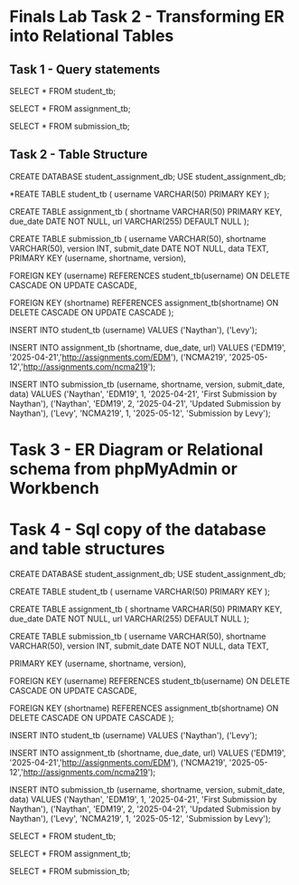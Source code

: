 # Finals Lab Task 2 - Transforming ER into Relational Tables
## Task 1 - Query statements
SELECT * FROM student_tb;

SELECT * FROM assignment_tb;

SELECT * FROM submission_tb;

## Task 2 - Table Structure
CREATE DATABASE student_assignment_db; USE student_assignment_db;

*REATE TABLE student_tb ( username VARCHAR(50) PRIMARY KEY );

CREATE TABLE assignment_tb ( shortname VARCHAR(50) PRIMARY KEY, due_date DATE NOT NULL, url VARCHAR(255) DEFAULT NULL );

CREATE TABLE submission_tb ( username VARCHAR(50), shortname VARCHAR(50), version INT, submit_date DATE NOT NULL, data TEXT,
PRIMARY KEY (username, shortname, version),

FOREIGN KEY (username) REFERENCES student_tb(username)
    ON DELETE CASCADE ON UPDATE CASCADE,

FOREIGN KEY (shortname) REFERENCES assignment_tb(shortname)
    ON DELETE CASCADE ON UPDATE CASCADE
);

INSERT INTO student_tb (username) VALUES ('Naythan'), ('Levy');

INSERT INTO assignment_tb (shortname, due_date, url) VALUES ('EDM19', '2025-04-21','http://assignments.com/EDM'), ('NCMA219', '2025-05-12','http://assignments.com/ncma219');

INSERT INTO submission_tb (username, shortname, version, submit_date, data) VALUES ('Naythan', 'EDM19', 1, '2025-04-21', 'First Submission by Naythan'), ('Naythan', 'EDM19', 2, '2025-04-21', 'Updated Submission by Naythan'), ('Levy', 'NCMA219', 1, '2025-05-12', 'Submission by Levy');

# Task 3 - ER Diagram or Relational schema from phpMyAdmin or Workbench

# Task 4 - Sql copy of the database and table structures

CREATE DATABASE student_assignment_db; USE student_assignment_db;

CREATE TABLE student_tb ( username VARCHAR(50) PRIMARY KEY );

CREATE TABLE assignment_tb ( shortname VARCHAR(50) PRIMARY KEY, due_date DATE NOT NULL, url VARCHAR(255) DEFAULT NULL );

CREATE TABLE submission_tb ( username VARCHAR(50), shortname VARCHAR(50), version INT, submit_date DATE NOT NULL, data TEXT,

PRIMARY KEY (username, shortname, version),

FOREIGN KEY (username) REFERENCES student_tb(username)
    ON DELETE CASCADE ON UPDATE CASCADE,

FOREIGN KEY (shortname) REFERENCES assignment_tb(shortname)
    ON DELETE CASCADE ON UPDATE CASCADE
);

INSERT INTO student_tb (username) VALUES ('Naythan'), ('Levy');

INSERT INTO assignment_tb (shortname, due_date, url) VALUES ('EDM19', '2025-04-21','http://assignments.com/EDM'), ('NCMA219', '2025-05-12','http://assignments.com/ncma219');

INSERT INTO submission_tb (username, shortname, version, submit_date, data) VALUES ('Naythan', 'EDM19', 1, '2025-04-21', 'First Submission by Naythan'), ('Naythan', 'EDM19', 2, '2025-04-21', 'Updated Submission by Naythan'), ('Levy', 'NCMA219', 1, '2025-05-12', 'Submission by Levy');

SELECT * FROM student_tb;

SELECT * FROM assignment_tb;

SELECT * FROM submission_tb;
